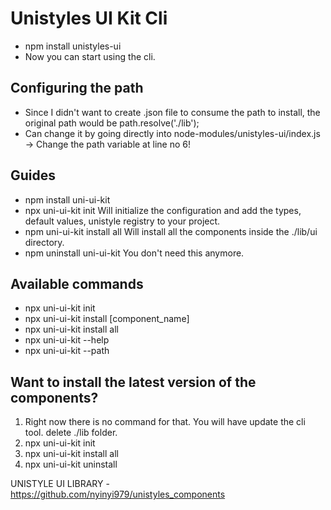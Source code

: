 # Unistyles UI Kit Cli
- npm install unistyles-ui
- Now you can start using the cli.

## Configuring the path
- Since I didn't want to create .json file to consume the path to install, the original path would be path.resolve('./lib');
- Can change it by going directly into node-modules/unistyles-ui/index.js -> Change the path variable at line no 6!

## Guides
- npm install uni-ui-kit
- npx uni-ui-kit init
  Will initialize the configuration and add the types, default values, unistyle registry to your project.
- npm uni-ui-kit install all
  Will install all the components inside the ./lib/ui directory.
- npm uninstall uni-ui-kit
  You don't need this anymore.

## Available commands
- npx uni-ui-kit init 
- npx uni-ui-kit install [component_name]
- npx uni-ui-kit install all
- npx uni-ui-kit --help
- npx uni-ui-kit --path

## Want to install the latest version of the components?
1. Right now there is no command for that. You will have update the cli tool. delete ./lib folder.
2. npx uni-ui-kit init
3. npx uni-ui-kit install all
4. npx uni-ui-kit uninstall
   
UNISTYLE UI LIBRARY - https://github.com/nyinyi979/unistyles_components
